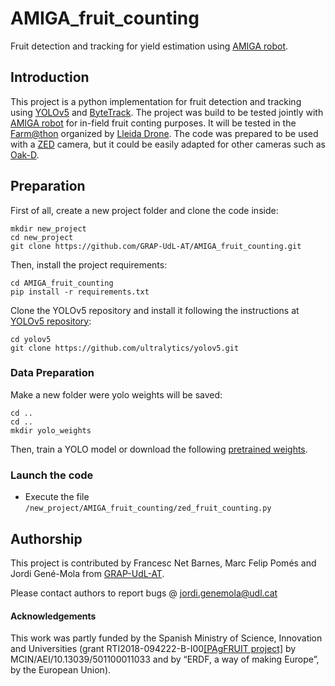 # AMIGA_fruit_counting
Fruit detection and tracking for yield estimation using [AMIGA robot](https://farm-ng.com/).


## Introduction
This project is a python implementation for fruit detection and tracking using [YOLOv5](https://github.com/ultralytics/yolov5) and [ByteTrack](https://github.com/ifzhang/ByteTrack). The project was build to be tested jointly with [AMIGA robot](https://farm-ng.com/) for in-field fruit conting purposes. It will be tested in the [Farm@thon](https://www.lleidadrone.com/2022/09/amiga-farmthon-fira-de-sant-miquel-2022.html) organized by [Lleida Drone](https://www.lleidadrone.com). The code was prepared to be used with a [ZED](https://github.com/stereolabs/zed-python-api) camera, but it could be easily adapted for other cameras such as [Oak-D](https://github.com/luxonis/depthai-hardware/tree/master/NG2094_OAK-D-PRO-W-DEV). 


## Preparation 

First of all, create a new project folder and clone the code inside:
```
mkdir new_project
cd new_project
git clone https://github.com/GRAP-UdL-AT/AMIGA_fruit_counting.git
```

Then, install the project requirements:
```
cd AMIGA_fruit_counting
pip install -r requirements.txt
```
Clone the YOLOv5 repository and install it following the instructions at [YOLOv5 repository](https://github.com/ultralytics/yolov5):
```
cd yolov5
git clone https://github.com/ultralytics/yolov5.git
```

### Data Preparation

Make a new folder were yolo weights will be saved:
```
cd ..
cd ..
mkdir yolo_weights
```
Then, train a YOLO model or download the following [pretrained weights](https://drive.google.com/file/d/192nAusRE4WtHu5nNrnaJxE5V61AYxt7f/view?usp=sharing).



### Launch the code

* Execute the file `/new_project/AMIGA_fruit_counting/zed_fruit_counting.py`


## Authorship

This project is contributed by Francesc Net Barnes, Marc Felip Pomés and Jordi Gené-Mola from [GRAP-UdL-AT](http://www.grap.udl.cat/en/index.html).

Please contact authors to report bugs @ jordi.genemola@udl.cat


#### Acknowledgements
This work was partly funded by the Spanish Ministry of Science, Innovation and Universities (grant RTI2018-094222-B-I00[[PAgFRUIT project]]( https://www.pagfruit.udl.cat/en/) by MCIN/AEI/10.13039/501100011033 and by “ERDF, a way of making Europe”, by the European Union).
